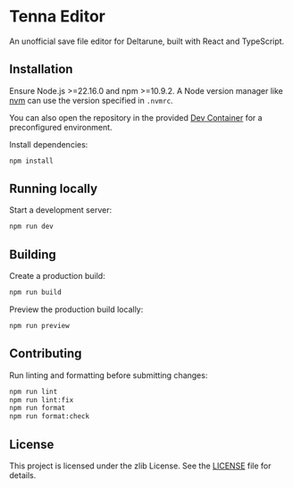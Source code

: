 # Tenna Editor

An unofficial save file editor for Deltarune, built with React and TypeScript.

## Installation

Ensure Node.js >=22.16.0 and npm >=10.9.2. A Node version manager like [nvm](https://github.com/nvm-sh/nvm) can use the version specified in `.nvmrc`.

You can also open the repository in the provided [Dev Container](https://containers.dev/) for a preconfigured environment.

Install dependencies:

```bash
npm install
```

## Running locally

Start a development server:

```bash
npm run dev
```

## Building

Create a production build:

```bash
npm run build
```

Preview the production build locally:

```bash
npm run preview
```

## Contributing

Run linting and formatting before submitting changes:

```bash
npm run lint
npm run lint:fix
npm run format
npm run format:check
```

## License

This project is licensed under the zlib License. See the [LICENSE](./LICENSE) file for details.
